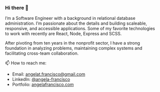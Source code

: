 ### Hi there 👋

I’m a Software Engineer with a background in relational database administration. I’m passionate about the details and building scaleable, responsive, and accessible applications. Some of my favorite technologies to work with recently are React, Node, Express and SCSS. 

After pivoting from ten years in the nonprofit sector, I have a strong foundation in analyzing problems, maintaining complex systems and facilitating cross-team collaboration.

📫 How to reach me: 
- Email: [angelat.francisco@gmail.com](mailto:angelat.francisco@gmail.com)
- LinkedIn: [@angela-francisco](https://www.linkedin.com/in/angela-francisco/)
- Portfolio: [angelafrancisco.com](https://angelafrancisco.com/index.html)

<!--
**angelafrancisco/angelafrancisco** is a ✨ _special_ ✨ repository because its `README.md` (this file) appears on your GitHub profile.

Here are some ideas to get you started:

- 🔭 I’m currently working on ...
- 🌱 I’m currently learning ...
- 👯 I’m looking to collaborate on ...
- 🤔 I’m looking for help with ...
- 💬 Ask me about ...
- 📫 How to reach me: ...
- 😄 Pronouns: ...
- ⚡ Fun fact: ...
-->
